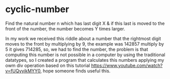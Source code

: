 # cyclic-number
Find the natural number n which has last digit X &amp; if this last is moved to the front of the number, the number becomes Y times larger.

In my work we received this riddle about a number that the rightmost digit moves to the front by multiplying by 9, the example was 142857 multiply by 5 it gives 714285, so, we had to find the number, the problem is that computing this number is not possible in a computer by using the traditional datatypes, so I created a program that calculates this numbers applying my owm div operation based on this tutorial https://www.youtube.com/watch?v=fUQyyikMYY0, hope someone finds useful this.
